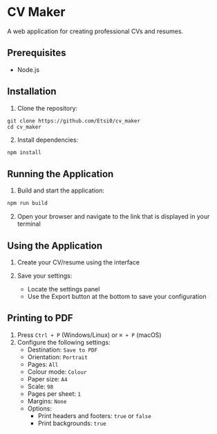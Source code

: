 # CV Maker

A web application for creating professional CVs and resumes.

## Prerequisites

- Node.js

## Installation

1. Clone the repository:

```
git clone https://github.com/Etsi0/cv_maker
cd cv_maker
```

2. Install dependencies:

```bash
npm install
```

## Running the Application

1. Build and start the application:

```bash
npm run build
```

2. Open your browser and navigate to the link that is displayed in your terminal

## Using the Application

1. Create your CV/resume using the interface

2. Save your settings:

	- Locate the settings panel
	- Use the Export button at the bottom to save your configuration

## Printing to PDF

1. Press `Ctrl + P` (Windows/Linux) or `⌘ + P` (macOS)
2. Configure the following settings:
	- Destination: `Save to PDF`
	- Orientation: `Portrait`
	- Pages: `All`
	- Colour mode: `Colour`
	- Paper size: `A4`
	- Scale: `98`
	- Pages per sheet: `1`
	- Margins: `None`
	- Options:
		- Print headers and footers: `true` or `false`
		- Print backgrounds: `true`